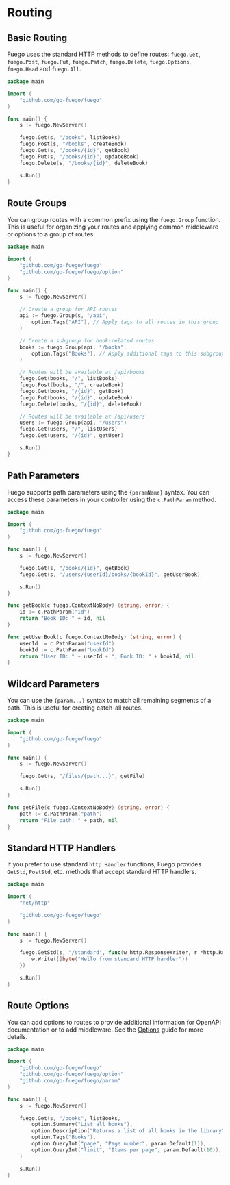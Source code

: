 # Routing

## Basic Routing

Fuego uses the standard HTTP methods to define routes: `fuego.Get`, `fuego.Post`, `fuego.Put`, `fuego.Patch`, `fuego.Delete`, `fuego.Options`, `fuego.Head` and `fuego.All`.

```go
package main

import (
	"github.com/go-fuego/fuego"
)

func main() {
	s := fuego.NewServer()

	fuego.Get(s, "/books", listBooks)
	fuego.Post(s, "/books", createBook)
	fuego.Get(s, "/books/{id}", getBook)
	fuego.Put(s, "/books/{id}", updateBook)
	fuego.Delete(s, "/books/{id}", deleteBook)

	s.Run()
}
```

## Route Groups

You can group routes with a common prefix using the `fuego.Group` function. This is useful for organizing your routes and applying common middleware or options to a group of routes.

```go
package main

import (
	"github.com/go-fuego/fuego"
	"github.com/go-fuego/fuego/option"
)

func main() {
	s := fuego.NewServer()

	// Create a group for API routes
	api := fuego.Group(s, "/api",
		option.Tags("API"), // Apply tags to all routes in this group
	)

	// Create a subgroup for book-related routes
	books := fuego.Group(api, "/books",
		option.Tags("Books"), // Apply additional tags to this subgroup
	)

	// Routes will be available at /api/books
	fuego.Get(books, "/", listBooks)
	fuego.Post(books, "/", createBook)
	fuego.Get(books, "/{id}", getBook)
	fuego.Put(books, "/{id}", updateBook)
	fuego.Delete(books, "/{id}", deleteBook)

	// Routes will be available at /api/users
	users := fuego.Group(api, "/users")
	fuego.Get(users, "/", listUsers)
	fuego.Get(users, "/{id}", getUser)

	s.Run()
}
```

## Path Parameters

Fuego supports path parameters using the `{paramName}` syntax. You can access these parameters in your controller using the `c.PathParam` method.

```go
package main

import (
	"github.com/go-fuego/fuego"
)

func main() {
	s := fuego.NewServer()

	fuego.Get(s, "/books/{id}", getBook)
	fuego.Get(s, "/users/{userId}/books/{bookId}", getUserBook)

	s.Run()
}

func getBook(c fuego.ContextNoBody) (string, error) {
	id := c.PathParam("id")
	return "Book ID: " + id, nil
}

func getUserBook(c fuego.ContextNoBody) (string, error) {
	userId := c.PathParam("userId")
	bookId := c.PathParam("bookId")
	return "User ID: " + userId + ", Book ID: " + bookId, nil
}
```

## Wildcard Parameters

You can use the `{param...}` syntax to match all remaining segments of a path. This is useful for creating catch-all routes.

```go
package main

import (
	"github.com/go-fuego/fuego"
)

func main() {
	s := fuego.NewServer()

	fuego.Get(s, "/files/{path...}", getFile)

	s.Run()
}

func getFile(c fuego.ContextNoBody) (string, error) {
	path := c.PathParam("path")
	return "File path: " + path, nil
}
```

## Standard HTTP Handlers

If you prefer to use standard `http.Handler` functions, Fuego provides `GetStd`, `PostStd`, etc. methods that accept standard HTTP handlers.

```go
package main

import (
	"net/http"

	"github.com/go-fuego/fuego"
)

func main() {
	s := fuego.NewServer()

	fuego.GetStd(s, "/standard", func(w http.ResponseWriter, r *http.Request) {
		w.Write([]byte("Hello from standard HTTP handler"))
	})

	s.Run()
}
```

## Route Options

You can add options to routes to provide additional information for OpenAPI documentation or to add middleware. See the [Options](./options.md) guide for more details.

```go
package main

import (
	"github.com/go-fuego/fuego"
	"github.com/go-fuego/fuego/option"
	"github.com/go-fuego/fuego/param"
)

func main() {
	s := fuego.NewServer()

	fuego.Get(s, "/books", listBooks,
		option.Summary("List all books"),
		option.Description("Returns a list of all books in the library"),
		option.Tags("Books"),
		option.QueryInt("page", "Page number", param.Default(1)),
		option.QueryInt("limit", "Items per page", param.Default(10)),
	)

	s.Run()
}
```

